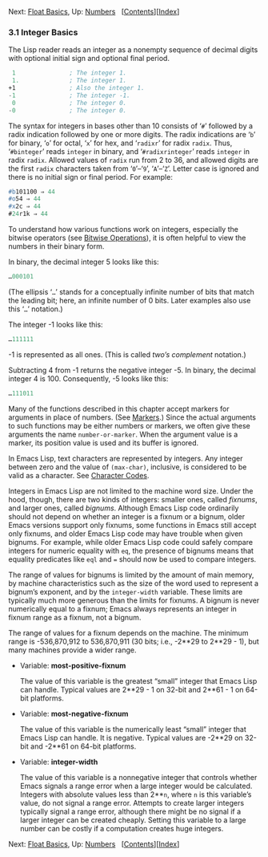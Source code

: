 

Next: [Float Basics](Float-Basics.html), Up: [Numbers](Numbers.html)   \[[Contents](index.html#SEC_Contents "Table of contents")]\[[Index](Index.html "Index")]

### 3.1 Integer Basics

The Lisp reader reads an integer as a nonempty sequence of decimal digits with optional initial sign and optional final period.

```lisp
 1               ; The integer 1.
 1.              ; The integer 1.
+1               ; Also the integer 1.
-1               ; The integer -1.
 0               ; The integer 0.
-0               ; The integer 0.
```

The syntax for integers in bases other than 10 consists of ‘`#`’ followed by a radix indication followed by one or more digits. The radix indications are ‘`b`’ for binary, ‘`o`’ for octal, ‘`x`’ for hex, and ‘`radixr`’ for radix `radix`. Thus, ‘`#binteger`’ reads `integer` in binary, and ‘`#radixrinteger`’ reads `integer` in radix `radix`. Allowed values of `radix` run from 2 to 36, and allowed digits are the first `radix` characters taken from ‘`0`’–‘`9`’, ‘`A`’–‘`Z`’. Letter case is ignored and there is no initial sign or final period. For example:

```lisp
#b101100 ⇒ 44
#o54 ⇒ 44
#x2c ⇒ 44
#24r1k ⇒ 44
```

To understand how various functions work on integers, especially the bitwise operators (see [Bitwise Operations](Bitwise-Operations.html)), it is often helpful to view the numbers in their binary form.

In binary, the decimal integer 5 looks like this:

```lisp
…000101
```

(The ellipsis ‘`…`’ stands for a conceptually infinite number of bits that match the leading bit; here, an infinite number of 0 bits. Later examples also use this ‘`…`’ notation.)

The integer -1 looks like this:

```lisp
…111111
```

\-1 is represented as all ones. (This is called *two’s complement* notation.)

Subtracting 4 from -1 returns the negative integer -5. In binary, the decimal integer 4 is 100. Consequently, -5 looks like this:

```lisp
…111011
```

Many of the functions described in this chapter accept markers for arguments in place of numbers. (See [Markers](Markers.html).) Since the actual arguments to such functions may be either numbers or markers, we often give these arguments the name `number-or-marker`. When the argument value is a marker, its position value is used and its buffer is ignored.

In Emacs Lisp, text characters are represented by integers. Any integer between zero and the value of `(max-char)`, inclusive, is considered to be valid as a character. See [Character Codes](Character-Codes.html).

Integers in Emacs Lisp are not limited to the machine word size. Under the hood, though, there are two kinds of integers: smaller ones, called *fixnums*, and larger ones, called *bignums*. Although Emacs Lisp code ordinarily should not depend on whether an integer is a fixnum or a bignum, older Emacs versions support only fixnums, some functions in Emacs still accept only fixnums, and older Emacs Lisp code may have trouble when given bignums. For example, while older Emacs Lisp code could safely compare integers for numeric equality with `eq`, the presence of bignums means that equality predicates like `eql` and `=` should now be used to compare integers.

The range of values for bignums is limited by the amount of main memory, by machine characteristics such as the size of the word used to represent a bignum’s exponent, and by the `integer-width` variable. These limits are typically much more generous than the limits for fixnums. A bignum is never numerically equal to a fixnum; Emacs always represents an integer in fixnum range as a fixnum, not a bignum.

The range of values for a fixnum depends on the machine. The minimum range is -536,870,912 to 536,870,911 (30 bits; i.e., -2\*\*29 to 2\*\*29 - 1), but many machines provide a wider range.

*   Variable: **most-positive-fixnum**

    The value of this variable is the greatest “small” integer that Emacs Lisp can handle. Typical values are 2\*\*29 - 1 on 32-bit and 2\*\*61 - 1 on 64-bit platforms.

<!---->

*   Variable: **most-negative-fixnum**

    The value of this variable is the numerically least “small” integer that Emacs Lisp can handle. It is negative. Typical values are -2\*\*29 on 32-bit and -2\*\*61 on 64-bit platforms.

<!---->

*   Variable: **integer-width**

    The value of this variable is a nonnegative integer that controls whether Emacs signals a range error when a large integer would be calculated. Integers with absolute values less than 2\*\*`n`, where `n` is this variable’s value, do not signal a range error. Attempts to create larger integers typically signal a range error, although there might be no signal if a larger integer can be created cheaply. Setting this variable to a large number can be costly if a computation creates huge integers.

Next: [Float Basics](Float-Basics.html), Up: [Numbers](Numbers.html)   \[[Contents](index.html#SEC_Contents "Table of contents")]\[[Index](Index.html "Index")]
